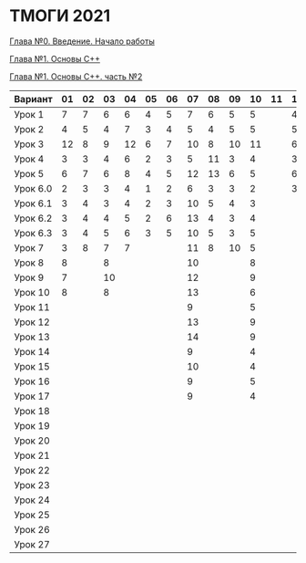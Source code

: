 # ТМОГИ 2021

[Глава №0. Введение. Начало работы](https://drive.google.com/drive/folders/1q9ILkl6kPBrzqY5IDAdt2iB8K4RCu3_s)

[Глава №1. Основы C++](https://drive.google.com/drive/folders/1dMwYSpwDyVjM3WYAmFnPbQyAa7Ku27ae?usp=sharing)

[Глава №1. Основы C++. часть №2](https://drive.google.com/drive/folders/1fXnj1Y5SFlGWLntIE1J1n9CxaEfAoDRt?usp=sharing)

| Вариант  | 01 | 02 | 03 | 04 | 05 | 06 | 07 | 08 | 09 | 10 | 11 | 12 | 13 | 14 | 15 | 16 | 17 | 18 | 19 | 20 |
| -------  | -- | -- | -- | -- | -- | -- | -- | -- | -- | -- | -- | -- | -- | -- | -- | -- | -- | -- | -- | -- |
| Урок 1   |  7 |  7 |  6 |  6 | 4  |  5 | 7  | 6  |  5 | 5  |    |  4 |    | 4  |  5 |  4 |  6 |  5 |  4 |    |
| Урок 2   |  4 |  5 |  4 |  7 | 3  |  4 | 5  | 4  |  5 | 5  |    |  5 |    | 2  |  4 |  2 |  4 |  3 |  5 |    |
| Урок 3   | 12 |  8 |  9 | 12 | 6  |  7 | 10 | 8  | 10 | 11 |    |  6 |    | 6  | 11 |  6 |  8 | 10 |  9 |    |
| Урок 4   |  3 |  3 |  4 |  6 | 2  |  3 | 5  | 11 |  3 | 4  |    |  3 |    | 2  |  2 |  2 |  4 |  8 |  5 |    |
| Урок 5   |  6 |  7 |  6 |  8 | 4  |  5 | 12 | 13 |  6 | 5  |    |  6 |    | 5  |  6 |  5 |  8 | 14 |  6 |    |
| Урок 6.0 |  2 |  3 |  3 |  4 | 1  |  2 | 6  | 3  |  3 | 2  |    |  3 |    | 1  |  2 |  1 |  2 |  2 |  2 |    |
| Урок 6.1 |  3 |  4 |  3 |  4 | 2  |  3 | 10 | 5  |  4 | 3  |    |    |    | 1  |  3 |  2 |  4 |  5 |  3 |    |
| Урок 6.2 |  3 |  4 |  4 |  5 | 2  |  6 | 13 | 4  |  3 | 4  |    |    |    | 3  |  3 |  3 |  3 |  4 |  4 |    |
| Урок 6.3 |  3 |  4 |  5 |  6 | 3  |  5 | 10 | 5  |  3 | 5  |    |    |    | 2  |  2 |  3 |  4 |  5 |  5 |    |
| Урок 7   |  3 |  8 |  7 |  7 |    |    | 11 | 8  | 10 | 5  |    |    |    | 3  |  9 |  3 |    |  4 |  7 |    |
| Урок 8   |  8 |    |  8 |    |    |    | 10 |    |    | 8  |    |    |    | 10 |  6 |    |    | 10 |    |    |
| Урок 9   |  7 |    | 10 |    |    |    | 12 |    |    | 9  |    |    |    | 11 |  8 |    |    |  8 |    |    |
| Урок 10  |  8 |    |  8 |    |    |    | 13 |    |    | 6  |    |    |    | 10 |  6 |    |    |  6 |    |    |
| Урок 11  |    |    |    |    |    |    |  9 |    |    | 5  |    |    |    | 7  |  4 |    |    |  3 |    |    |
| Урок 12  |    |    |    |    |    |    | 13 |    |    | 9  |    |    |    | 14 | 10 |    |    |  8 |    |    |
| Урок 13  |    |    |    |    |    |    | 14 |    |    | 9  |    |    |    | 9  |  7 |    |    | 10 |    |    |
| Урок 14  |    |    |    |    |    |    | 9  |    |    | 4  |    |    |    | 5  |  3 |    |    |  3 |    |    |
| Урок 15  |    |    |    |    |    |    | 10 |    |    | 4  |    |    |    | 6  |  4 |    |    |  4 |    |    |
| Урок 16  |    |    |    |    |    |    | 9  |    |    | 5  |    |    |    | 7  |  5 |    |    |  5 |    |    |
| Урок 17  |    |    |    |    |    |    | 9  |    |    | 4  |    |    |    | 4  |  3 |    |    |  5 |    |    |
| Урок 18  |    |    |    |    |    |    |    |    |    |    |    |    |    |    |    |    |    |    |    |    |
| Урок 19  |    |    |    |    |    |    |    |    |    |    |    |    |    |    |    |    |    |    |    |    |
| Урок 20  |    |    |    |    |    |    |    |    |    |    |    |    |    |    |    |    |    |    |    |    |
| Урок 21  |    |    |    |    |    |    |    |    |    |    |    |    |    |    |    |    |    |    |    |    |
| Урок 22  |    |    |    |    |    |    |    |    |    |    |    |    |    |    |    |    |    |    |    |    |
| Урок 23  |    |    |    |    |    |    |    |    |    |    |    |    |    |    |    |    |    |    |    |    |
| Урок 24  |    |    |    |    |    |    |    |    |    |    |    |    |    |    |    |    |    |    |    |    |
| Урок 25  |    |    |    |    |    |    |    |    |    |    |    |    |    |    |    |    |    |    |    |    |
| Урок 26  |    |    |    |    |    |    |    |    |    |    |    |    |    |    |    |    |    |    |    |    |
| Урок 27  |    |    |    |    |    |    |    |    |    |    |    |    |    |    |    |    |    |    |    |    |
